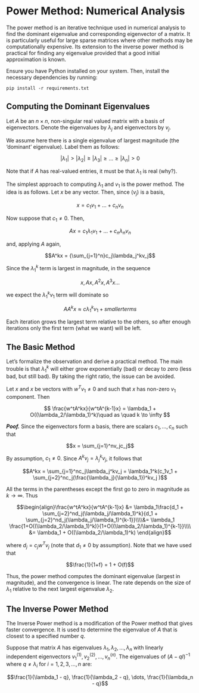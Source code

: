 # Power Method: Numerical Analysis

The power method is an iterative technique used in numerical analysis to find the dominant eigenvalue and corresponding eigenvector of a matrix. It is particularly useful for large sparse matrices where other methods may be computationally expensive.  Its extension to the inverse power method is practical for finding any eigenvalue provided that a
good initial approximation is known.

Ensure you have Python installed on your system. Then, install the necessary dependencies by running:

```shell
pip install -r requirements.txt
```

## Computing the Dominant Eigenvalues

Let $A$ be an $n \times n$, non-singular real valued matrix with a basis of eigenvectors. Denote the eigenvalues by $\lambda_j$ and eigenvectors by $v_j$. 

We assume here there is a single eigenvalue of largest magnitude (the ‘dominant’ eigenvalue). Label them as follows:


$$ |\lambda_1| > |\lambda_2| \geq |\lambda_3| \geq \dots \geq |\lambda_n| > 0$$

Note that if $A$ has real-valued entries, it must be that $\lambda_1$ is real (why?).

The simplest approach to computing $\lambda_1$ and $v_1$ is the power method. The idea is as follows. Let $x$ be any vector. Then, since $\left(v_j\right)$ is a basis,

$$x = c_1v_1+\dots+c_nv_n$$

Now suppose that $c_1 \neq 0$. Then,

$$Ax = c_1\lambda_1v_1 + \dots + c_n\lambda_nv_n$$

and, applying $A$ again,

$$A^kx = {\sum_{j=1}^n}c_j\lambda_j^kv_j$$

Since the $\lambda_1^k$ term is largest in magnitude, in the sequence

$$x, Ax, A^2x, A^3x\dots$$

we expect the $\lambda_1^kv_1$  term will dominate so

$${A} A^kx \approx c\lambda_1^kv_1 + smaller terms$$ 


Each iteration grows the largest term relative to the others, so after enough iterations only the first term (what we want) will be left.

## The Basic Method

Let’s formalize the observation and derive a practical method. The main trouble is that $\lambda_1^k$
will either grow exponentially (bad) or decay to zero (less bad, but still bad). By taking the
right ratio, the issue can be avoided.

Let $x$ and $x$ be vectors with $w^Tv_1 \neq 0$ and such that $x$ has non-zero $v_1$ component. Then

$$ \frac{w^tA^kx}{w^tA^{k-1}x} = \lambda_1 + O((\lambda_2/\lambda_1)^k)\quad as \quad k \to \infty  $$

***Poof.*** Since the eigenvectors form a basis, there are scalars $c_1,\dots,c_n$ such that

$$x = \sum_{j=1}^nv_jc_j$$

By assumption, $c_1 \neq 0$. Since $A^kv_j = \lambda_j^kv_j$, it follows that

$$A^kx = \sum_{j=1}^nc_j\lambda_j^kv_j = \lambda_1^k(c_1v_1 + \sum_{j=2}^nc_j(\frac{\lambda_j}{\lambda_1})^kv_j )$$

All the terms in the parentheses except the first go to zero in magnitude as $k \to \infty$. Thus

$$\begin{align}\frac{w^tA^kx}{w^tA^{k-1}x} &= \lambda_1\frac{d_1 + \sum_{j=2}^nd_j(\lambda_j/\lambda_1)^k}{d_1 + \sum_{j=2}^nd_j(\lambda_j/\lambda_1)^{k-1}}\\\\&= \lambda_1 \frac{1+O((\lambda_2/\lambda_1)^k)}{1+O((\lambda_2/\lambda_1)^{k-1}}\\\\ &= \lambda_1 + O((\lambda_2/\lambda_1)^k) \end{align}$$

where $d_j = c_jw^Tv_j$ (note that $d_1 \neq 0$ by assumption). Note that we have used that

$$\frac{1}{1+f} = 1 + O(f)$$

Thus, the power method computes the dominant eigenvalue (largest in magnitude), and the convergence is linear. The rate depends on the size of $\lambda_1$ relative to the next largest eigenvalue $\lambda_2$.

## The Inverse Power Method

The Inverse Power method is a modification of the Power method that gives faster convergence. It is used to determine the eigenvalue of $A$ that is closest to a specified number $q$.

Suppose that matrix $A$ has eigenvalues $\lambda_1, \lambda_2, \dots, \lambda_n$ with linearly independent eigenvectors $v_1^{(1)}, v_2^{(2)}, \dots, v_n^{(n)}$. The eigenvalues of $(A-qI)^{-1}$ where $q \neq \lambda_i$ for $i = 1,2,3, \dots, n$ are:

$$\frac{1}{\lambda_1 - q}, \frac{1}{\lambda_2 - q}, \dots, \frac{1}{\lambda_n - q}$$


